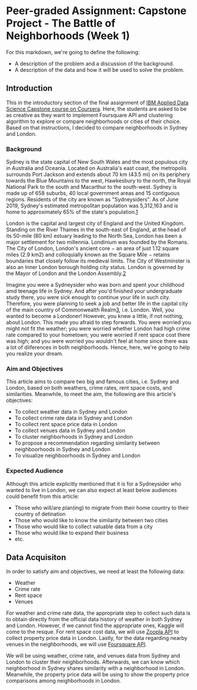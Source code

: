 # Peer-graded Assignment: Capstone Project - The Battle of Neighborhoods (Week 1)

For this markdown, we're going to define the following:
- A description of the problem and a discussion of the background.
- A description of the data and how it will be used to solve the problem.

## Introduction

This in the introductory section of the final assignment of [IBM Applied Data Science Capstone course on Coursera](https://www.coursera.org/learn/applied-data-science-capstone). Here, the students are asked to be as creative as they want to implement Foursquare API and clustering algorithm to explore or compare neighborhoods or cities of their choice. Based on that instructions, I decided to compare neighborhoods in Sydney and London.

### Background

Sydney is the state capital of New South Wales and the most populous city in Australia and Oceania. Located on Australia's east coast, the metropolis surrounds Port Jackson and extends about 70 km (43.5 mi) on its periphery towards the Blue Mountains to the west, Hawkesbury to the north, the Royal National Park to the south and Macarthur to the south-west. Sydney is made up of 658 suburbs, 40 local government areas and 15 contiguous regions. Residents of the city are known as "Sydneysiders". As of June 2019, Sydney's estimated metropolitan population was 5,312,163 and is home to approximately 65% of the state's population.[1](https://en.wikipedia.org/wiki/Sydney)

London is the capital and largest city of England and the United Kingdom. Standing on the River Thames in the south-east of England, at the head of its 50-mile (80 km) estuary leading to the North Sea, London has been a major settlement for two millennia. Londinium was founded by the Romans. The City of London, London's ancient core − an area of just 1.12 square miles (2.9 km2) and colloquially known as the Square Mile − retains boundaries that closely follow its medieval limits. The City of Westminster is also an Inner London borough holding city status. London is governed by the Mayor of London and the London Assembly.[2](https://en.wikipedia.org/wiki/London)

Imagine you were a Sydneysider who was born and spent your childhood amd teenage life in Sydney. And after you'd finished your undergraduate study there, you were sick enough to continue your life in such city. Therefore, you were planning to seek a job and better life in the capital city of the main country of Commonwealth Realm[3](https://en.wikipedia.org/wiki/Commonwealth_realm), i.e. London. Well, you wanted to become a Londoner! However, you knew a little, if not nothing, about London. This made you afraid to step forwards. You were worried you might not fit the weather; you were worried whether London had high crime rate compared to your hometown; you were worried if rent space cost there was high; and you were worried you wouldn't feel at home since there was a lot of diiferences in both neighborhoods. Hence, here, we're going to help you realize your dream.

### Aim and Objectives

This article aims to compare two big and famous cities, i.e. Sydney and London, based on both weathers, crime rates, rent space costs, and similarities. Meanwhile, to meet the aim, the following are this article's objectives:
- To collect weather data in Sydney and London
- To collect crime rate data in Sydney and London
- To collect rent space price data in London
- To collect venues data in Sydney and London
- To cluster neighborhoods in Sydney and London
- To propose a recommendation regarding similarity between neighboorhoods in Sydney and London
- To visualize neighboorhoods in Sydney and London

### Expected Audience

Although this article explicitly mentioned that it is for a Sydneysider who wanted to live in London, we can also expect at least below audiences could benefit from this article:
- Those who will/are plan(ing) to migrate from their home country to their country of detination
- Those who would like to know the similarity between two cities
- Those who would like to collect valuable data from a city
- Those who would like to expand their business
- etc.

## Data Acquisiton

In order to satisfy aim and objectives, we need at least the following data:
- Weather
- Crime rate
- Rent space
- Venues

For weather and crime rate data, the appropriate step to collect such data is to obtain directly from the official data history of weather in both Sydney and London. However, if we cannot find the appropriate ones, Kaggle will come to the resque. For rent space cost data, we will use [Zoopla API](https://developer.zoopla.co.uk/) to collect property price data in London. Lastly, for the data regarding nearby venues in the neighborhoods, we will use [Foursquare API](https://developer.foursquare.com/).

We will be using weather, crime rate, and venues data from Sydney and London to cluster their neighborhoods. Afterwards, we can know which neighborhood in Sydney shares similarity with a neighborhood in London. Meanwhile, the property price data will be using to show the property price comparisons among neighborhoods in London.